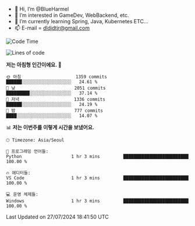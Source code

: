 - 👋 Hi, I’m @BlueHarmel
- 👀 I’m interested in GameDev, WebBackend, etc.
- 🌱 I’m currently learning Spring, Java, Kubernetes ETC...
- 📫 E-mail = dldjdtjr@gmail.com
  <!--START_SECTION:waka-->
![Code Time](http://img.shields.io/badge/Code%20Time-654%20hrs%2050%20mins-blue)

![Lines of code](https://img.shields.io/badge/%EC%A0%80%EB%8A%94%20%EC%97%AC%ED%83%9C%EA%B9%8C%EC%A7%80%20-46.4%20million%20%EC%A4%84%EC%9D%98%20%EC%BD%94%EB%93%9C%EB%A5%BC%20%EC%9E%91%EC%84%B1%ED%96%88%EC%96%B4%EC%9A%94.-blue)

**저는 아침형 인간이에요. 🐤** 

```text
🌞 아침                     1359 commits        ██████░░░░░░░░░░░░░░░░░░░   24.61 % 
🌆 낮　                     2051 commits        █████████░░░░░░░░░░░░░░░░   37.14 % 
🌃 저녁                     1336 commits        ██████░░░░░░░░░░░░░░░░░░░   24.19 % 
🌙 밤　                     777 commits         ████░░░░░░░░░░░░░░░░░░░░░   14.07 % 
```


📊 **저는 이번주를 이렇게 시간을 보냈어요.** 

```text
🕑︎ Timezone: Asia/Seoul

💬 프로그래밍 언어들: 
Python                   1 hr 3 mins         █████████████████████████   100.00 % 

🔥 에디터들: 
VS Code                  1 hr 3 mins         █████████████████████████   100.00 % 

💻 운영 체제들: 
Windows                  1 hr 3 mins         █████████████████████████   100.00 % 
```


 Last Updated on 27/07/2024 18:41:50 UTC
<!--END_SECTION:waka-->
<!---
BlueHarmel/BlueHarmel is a ✨ special ✨ repository because its `README.md` (this file) appears on your GitHub profile.
You can click the Preview link to take a look at your changes.
--->

